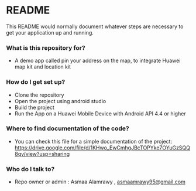 # README #

This README would normally document whatever steps are necessary to get your application up and running.

### What is this repository for? ###

* A demo app called pin your address on the map, to integrate Huawei map kit and location kit

### How do I get set up? ###

* Clone the repository
* Open the project using android studio
* Build the project
* Run the App on a Huawei Mobile Device with Android API 4.4 or higher

### Where to find documentation of the code? ###

* You can check this file for a simple documentation of the project: https://drive.google.com/file/d/1KHwo_EwCmhgJBcTOPYke7OYuGzSQQ8qv/view?usp=sharing


### Who do I talk to? ###

* Repo owner or admin : Asmaa Alamrawy , asmaamrawy95@gmail.com
